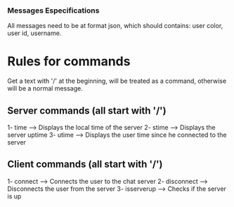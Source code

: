 ### Messages Especifications
All messages need to be at format json, which should contains: user color, user id, username.

# Rules for commands
Get a text with '/' at the beginning, will be treated as a command, otherwise will be a normal message.

## Server commands (all start with '/')
1- time         -->    Displays the local time of the server
2- stime        -->    Displays the server uptime
3- utime        -->    Displays the user time since he connected to the server

## Client commands (all start with '/')
1- connect      -->    Connects the user to the chat server
2- disconnect   -->    Disconnects the user from the server
3- isserverup   -->    Checks if the server is up
